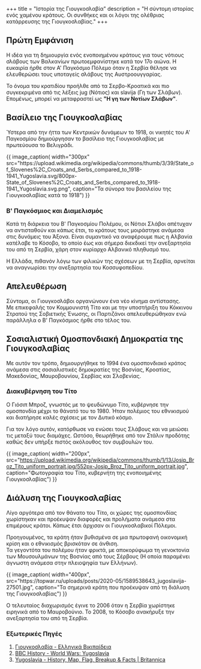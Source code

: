 +++
title = "Ιστορία της Γιουγκοσλαβία"
description = "Η σύντομη ιστορίας ενός χαμένου κράτους. Οι συνθήκες και οι λόγοι της ολέθριας κατάρρευσης της Γιουγκοσλαβίας."
+++

## Πρώτη Εμφάνιση

Η ιδέα για τη δημιουργία ενός ενοποιημένου κράτους για τους νότιους σλάβους των Βαλκανίων 
πρωτοεμφανίστηκε κατά τον 17ο αιώνα. Η ευκαιρία ήρθε στον Α' Παγκόσμιο Πόλεμο όταν η Σερβία 
θέλησε να ελευθερώσει τους υποταγείς σλάβους της Αυστροουγγαρίας.

Το όνομα του κρατιδίου προήλθε από τα Σερβο-Κροατικά και πιο συγκεκριμένα από τις λέξεις jug 
(Νότιος) και slavija (Γη των Σλάβων). Επομένως, μπορεί να μεταφραστεί ως **"Η γη των Νοτίων Σλάβων"**.

## Βασίλειο της Γιουγκοσλαβίας

Ύστερα από την ήττα των Κεντρικών δυνάμεων το 1918, οι νικητές του Α' Παγκοσμίου δημιούργησαν 
το βασίλειο της Γιουγκοσλαβίας με πρωτεύουσα το Βελιγράδι.

<div class="flex-center mb-2 mt">
  {{ image_caption(
    width="300px"
    src="https://upload.wikimedia.org/wikipedia/commons/thumb/3/39/State_of_Slovenes%2C_Croats_and_Serbs_compared_to_1918-1941_Yugoslavia.svg/800px-State_of_Slovenes%2C_Croats_and_Serbs_compared_to_1918-1941_Yugoslavia.svg.png",
    caption="Τα σύνορα του βασιλείου της Γιουγκοσλαβίας κατά το 1918")
  }}
</div>

### Β' Παγκόσμιος και Διαμελισμός

Κατά τη διάρκεια του Β' Παγκοσμίου Πολέμου, οι Νότιοι Σλάβοι απέτυχαν να αντισταθούν 
και κάπως έτσι, το κράτους τους μοιράστηκε ανάμεσα στις δυνάμεις του Άξονα. 
Είναι συμαντικό να αναφέρουμε πως η Αλβανία κατέλαβε το Κόσοβο, το οποίο έως και σήμερα
διεκδικεί την ανεξαρτησία του από τη Σερβία, χάρη στον κυρίαρχο Αλβανικό πληθυσμό του.

Η Ελλάδα, πιθανόν λόγω των φιλικών της σχέσεων με τη Σερβία, αρνείται να αναγνωρίσει
την ανεξαρτησία του Κοσσυφοπεδίου.

## Απελευθέρωση

Σύντομα, οι Γιουγκοσλάβοι οργανώνουν ένα νέο κίνημα αντίστασης. <br />
Με επικεφαλής τον Κομμουνιστή Τίτο και με την υποστήριξη του Κόκκινου Στρατού
της Σοβιετικής Ένωσης, οι Παρτιζάνοι απελευθερώθηκαν ενώ παράλληλα 
ο Β' Παγκόσμιος ήρθε στο τέλος του.

## Σοσιαλιστική Ομοσπονδιακή Δημοκρατία της Γιουγκοσλαβίας

Με αυτόν τον τρόπο, δημιουργήθηκε το 1994 ένα ομοσπονδιακό κράτος ανάμεσα στις σοσιαλιστικές
δημοκρατίες της Βοσνίας, Κροατίας, Μακεδονίας, Μαυροβουνίου, Σερβίας και Σλοβενίας.

### Διακυβέρνηση του Τίτο

<div class="flex-space mb-2">
  <div class="flex__text">
    <p>
      Ο Γιόσιπ Μπροζ, γνωστός με το ψευδώνυμο Τίτο, κυβέρνησε την ομοσπονδία μέχρι το θάνατό
      του το 1980. Ήταν πολέμιος του εθνικισμού και διατήρησε καλές σχέσεις με τον Δυτικό κόσμο.
    </p>
    <p>
      Για τον λόγο αυτόν, κατόρθωσε να ενώσει τους Σλάβους και να μειώσει τις μεταξύ τους διαμάχες.
      Ωστόσο, θεωρήθηκε από τον Στάλιν προδότης καθώς δεν υπήρξε πιστός ακόλουθος τον συμβουλών του.
    </p>
  </div>

  {{ image_caption(
    width="200px",
    src="https://upload.wikimedia.org/wikipedia/commons/thumb/1/13/Josip_Broz_Tito_uniform_portrait.jpg/552px-Josip_Broz_Tito_uniform_portrait.jpg",
    caption="Φωτογραφία του Τίτο, κυβερνήτη της ενοποιημένης Γιουγκοσλαβίας")
  }}
</div>

## Διάλυση της Γιουγκοσλαβίας

Λίγο αργότερα από τον θάνατο του Τίτο, οι χώρες της ομοσπονδίας χωρίστηκαν και προέκυψαν διαφορές
και προλήματα ανάμεσα στα επιμέρους κράτοι.
Κάπως έτσι άρχισαν οι Γιουγκοσλαβικοί Πόλεμοι.

Προηγουμένος, τα κράτη ήταν βυθισμένα σε μια πρωτοφανή οικονομική κρίση και ο εθνικισμός βρισκόταν σε άνθιση. <br />
Τα γεγοντότα του πολέμου ήταν φρικτά, με αποκορύφωμα τη γενοκτονία των Μουσουλμάνων της Βοσνίας από τους Σέρβους (Η οποία παραμένει άγνωστη ανάμεσα στην πλειοψηφία των Ελλήνων).

<div class="flex-center mt mb-2">
  {{ image_caption(
    width="400px",
    src="https://topwar.ru/uploads/posts/2020-05/1589538643_jugoslavija-27501.jpg",
    caption="Τα σημερινά κράτη που προέκυψαν από τη διάλυση της Γιουγκοσλαβίας")
  }}
</div>

Ο τελευταίος διαχωρισμός έγινε το 2006 όταν η Σερβία χωρίστηκε ειρηνικά από το Μαυροβούνιο.
Το 2008, το Κόσοβο ανακήρυξε την ανεξαρτησία του από τη Σερβία.

### Εξωτερικές Πηγές

1. [Γιουγκοσλαβία - Ελληνικά Βικιπαίδεια](https://el.wikipedia.org/wiki/%CE%93%CE%B9%CE%BF%CF%85%CE%B3%CE%BA%CE%BF%CF%83%CE%BB%CE%B1%CE%B2%CE%AF%CE%B1)
2. [BBC History - World Wars: Yugoslavia](https://www.bbc.co.uk/history/worldwars/wwone/yugoslavia_01.shtml)
3. [Yugoslavia - History, Map, Flag, Breakup & Facts | Britannica](https://www.britannica.com/place/Yugoslavia-former-federated-nation-1929-2003)
